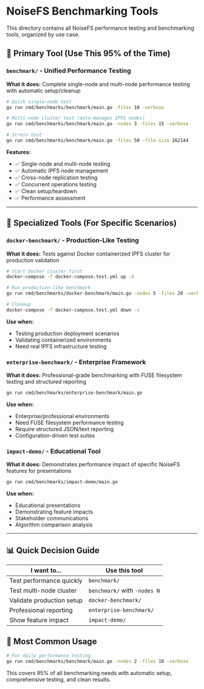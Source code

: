 # NoiseFS Benchmarking Tools

This directory contains all NoiseFS performance testing and benchmarking tools, organized by use case.

## 🚀 Primary Tool (Use This 95% of the Time)

### `benchmark/` - Unified Performance Testing
**What it does:** Complete single-node and multi-node performance testing with automatic setup/cleanup

```bash
# Quick single-node test
go run cmd/benchmarks/benchmark/main.go -files 10 -verbose

# Multi-node cluster test (auto-manages IPFS nodes)
go run cmd/benchmarks/benchmark/main.go -nodes 3 -files 15 -verbose

# Stress test
go run cmd/benchmarks/benchmark/main.go -files 50 -file-size 262144
```

**Features:**
- ✅ Single-node and multi-node testing
- ✅ Automatic IPFS node management
- ✅ Cross-node replication testing
- ✅ Concurrent operations testing
- ✅ Clean setup/teardown
- ✅ Performance assessment

---

## 🔧 Specialized Tools (For Specific Scenarios)

### `docker-benchmark/` - Production-Like Testing
**What it does:** Tests against Docker containerized IPFS cluster for production validation

```bash
# Start Docker cluster first
docker-compose -f docker-compose.test.yml up -d

# Run production-like benchmark
go run cmd/benchmarks/docker-benchmark/main.go -nodes 5 -files 20 -verbose

# Cleanup
docker-compose -f docker-compose.test.yml down -v
```

**Use when:** 
- Testing production deployment scenarios
- Validating containerized environments
- Need real IPFS infrastructure testing

### `enterprise-benchmark/` - Enterprise Framework
**What it does:** Professional-grade benchmarking with FUSE filesystem testing and structured reporting

```bash
go run cmd/benchmarks/enterprise-benchmark/main.go
```

**Use when:**
- Enterprise/professional environments
- Need FUSE filesystem performance testing
- Require structured JSON/text reporting
- Configuration-driven test suites

### `impact-demo/` - Educational Tool
**What it does:** Demonstrates performance impact of specific NoiseFS features for presentations

```bash
go run cmd/benchmarks/impact-demo/main.go
```

**Use when:**
- Educational presentations
- Demonstrating feature impacts
- Stakeholder communications
- Algorithm comparison analysis

---

## 📊 Quick Decision Guide

| I want to... | Use this tool |
|--------------|---------------|
| Test performance quickly | `benchmark/` |
| Test multi-node cluster | `benchmark/` with `-nodes N` |
| Validate production setup | `docker-benchmark/` |
| Professional reporting | `enterprise-benchmark/` |
| Show feature impact | `impact-demo/` |

## 🎯 Most Common Usage

```bash
# For daily performance testing
go run cmd/benchmarks/benchmark/main.go -nodes 2 -files 10 -verbose
```

This covers 95% of all benchmarking needs with automatic setup, comprehensive testing, and clean results.